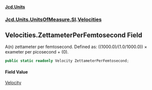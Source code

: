#### [Jcd.Units](index.md 'index')
### [Jcd.Units.UnitsOfMeasure.SI](Jcd.Units.UnitsOfMeasure.SI.md 'Jcd.Units.UnitsOfMeasure.SI').[Velocities](Velocities.md 'Jcd.Units.UnitsOfMeasure.SI.Velocities')

## Velocities.ZettameterPerFemtosecond Field

A(n) zettameter per femtosecond. Defined as: ((1000.0)/(1.0/1000.0)) × exameter per picosecond + (0).

```csharp
public static readonly Velocity ZettameterPerFemtosecond;
```

#### Field Value
[Velocity](Velocity.md 'Jcd.Units.UnitTypes.Velocity')